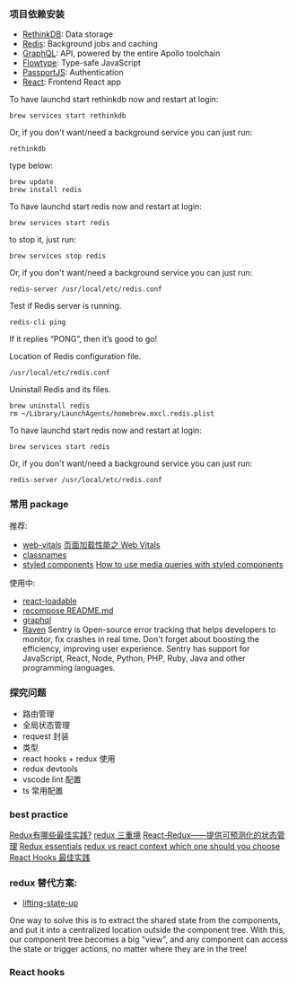 ### 项目依赖安装
* [RethinkDB](https://rethinkdb.com/docs): Data storage
* [Redis](https://redis.js.org/): Background jobs and caching
* [GraphQL](https://graphql.org/graphql-js/): API, powered by the entire Apollo toolchain
* [Flowtype](https://flow.org/en/docs/getting-started/): Type-safe JavaScript
* [PassportJS](http://www.passportjs.org/): Authentication
* [React](https://reactjs.org/docs/getting-started.html): Frontend React app

To have launchd start rethinkdb now and restart at login:
```
brew services start rethinkdb
```

Or, if you don't want/need a background service you can just run:
```
rethinkdb
```

type below:
``` 
brew update
brew install redis
```

To have launchd start redis now and restart at login:

``` 
brew services start redis
```

to stop it, just run:

``` 
brew services stop redis
```

Or, if you don't want/need a background service you can just run:

``` 
redis-server /usr/local/etc/redis.conf
```

Test if Redis server is running.

``` 
redis-cli ping
```

If it replies “PONG”, then it’s good to go!

Location of Redis configuration file.

``` 
/usr/local/etc/redis.conf
```

Uninstall Redis and its files.

``` 
brew uninstall redis
rm ~/Library/LaunchAgents/homebrew.mxcl.redis.plist
```

To have launchd start redis now and restart at login:

```
brew services start redis
```

Or, if you don't want/need a background service you can just run:

```
redis-server /usr/local/etc/redis.conf
```

### 常用 package 
推荐:
- [web-vitals](https://github.com/GoogleChrome/web-vitals#readme)
  [页面加载性能之 Web Vitals](https://juejin.cn/post/6856768621138919432)
- [classnames](https://www.npmjs.com/package/classnames)
- [styled components](https://styled-components.com/docs/api)
  [How to use media queries with styled components](https://jsramblings.com/how-to-use-media-queries-with-styled-components/)

使用中:
- [react-loadable](https://github.com/jamiebuilds/react-loadable#readme)
- [recompose README.md](https://github.com/acdlite/recompose)
- [graphql](https://github.com/graphql/graphql-js)
- [Raven](https://github.com/getsentry/sentry-javascript)
  Sentry is Open-source error tracking that helps developers to monitor, fix crashes in real time. Don't forget about boosting the efficiency, improving user experience. Sentry has support for JavaScript, React, Node, Python, PHP, Ruby, Java and other programming languages.

### 探究问题

- 路由管理
- 全局状态管理
- request 封装
- 类型
- react hooks + redux 使用
- redux devtools
- vscode lint 配置
- ts 常用配置

### best practice

[Redux有哪些最佳实践?](https://www.zhihu.com/question/47995437)
[redux 三重境](https://juejin.cn/post/6844903475516588040)
[React-Redux——提供可预测化的状态管理](https://www.jianshu.com/p/ba4a9fbd2971)
[Redux essentials](https://redux.js.org/tutorials/essentials/part-1-overview-concepts)
[redux vs react context which one should you choose](https://dev.to/ibrahima92/redux-vs-react-context-which-one-should-you-choose-2hhh#:~:text=Redux%20is%20such%20a%20boilerplate,not%20increase%20your%20bundle%20size.)
[React Hooks 最佳实践](https://juejin.cn/post/6844904165500518414)

### redux 替代方案:

- [lifting-state-up](https://reactjs.org/docs/lifting-state-up.html)

One way to solve this is to extract the shared state from the components, and put it into a centralized location outside the component tree. With this, our component tree becomes a big "view", and any component can access the state or trigger actions, no matter where they are in the tree!

### React hooks